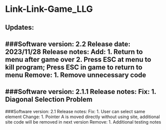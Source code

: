 # Link-Link-Game_LLG
## Updates:
###Software version: 2.2
Release date: 2023/11/28
Release notes:
Add:    1. Return to menu after game over
        2. Press ESC at menu to kill program; Press ESC in game to return to menu
Remove: 1. Remove unnecessary code
-------------------------
###Software version: 2.1.1
Release notes:
Fix:    1. Diagonal Selection Problem
-------------------------
###Software version: 2.1
Release notes:
Fix:    1. User can select same element
Change: 1. Pointer A is moved directly without using site, additional site code will be removed in next version
Remove: 1. Additional testing notes
